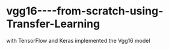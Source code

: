 # vgg16----from-scratch-using-Transfer-Learning
with TensorFlow and Keras implemented the Vgg16 model 
